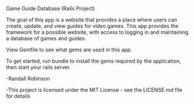 Game Guide Database (Rails Project)

The goal of this app is a website that provides a place where users can create, update, and view guides for video games. This app provides the framework for a possible website, with access to logging in and maintaining a database of games and guides.


View Gemfile to see what gems are used in this app.

To get started, run bundle to install the gems required by the application, then start your rails server.


-Randall Robinson

-This project is licensed under the MIT License - see the LICENSE.md file    for details